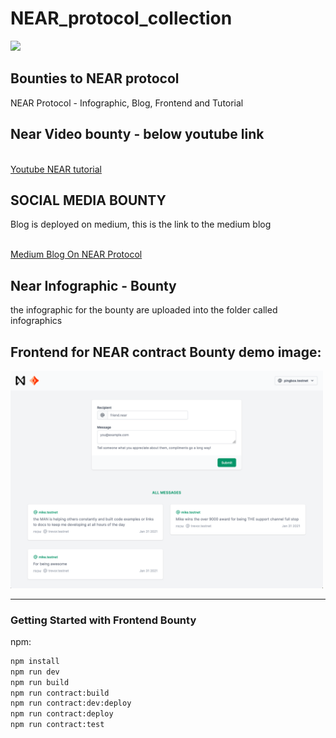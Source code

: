 # NEAR_protocol_collection
<p>
<img src="https://miro.medium.com/max/1140/0*BimXGGrGaRFuQipU.png" width="200">
</p>

## Bounties to NEAR protocol 
NEAR Protocol - Infographic, Blog, Frontend and Tutorial 

## Near Video bounty - below youtube link 
<br />
<a href="https://www.youtube.com/watch?v=w-y2LMpqun0&ab_channel=neuralnets" target="_blank">Youtube NEAR tutorial </a>
<br />

## SOCIAL MEDIA BOUNTY  
Blog is deployed on medium, this is the link to the medium blog

<br />
<a href="https://medium.com/@kotcherlakota.chaitanya/near-protocol-token-what-is-near-protocol-355a7e03ef9e" target="_blank">Medium Blog On NEAR Protocol  </a>
<br />

## Near Infographic - Bounty 

the infographic for the bounty are uploaded into the folder called infographics 




## Frontend for NEAR contract Bounty demo image:

<img src="./public/docs/demo.png" width="500">

----

### Getting Started with Frontend Bounty

npm:
```sh
npm install
npm run dev
npm run build
npm run contract:build
npm run contract:dev:deploy
npm run contract:deploy
npm run contract:test
```
